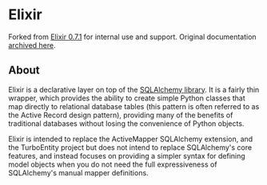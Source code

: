 # Elixir

Forked from [Elixir 0.7.1](https://pypi.python.org/pypi/Elixir) for internal use and support.
Original documentation [archived here](http://web.archive.org/web/20150101144640/http://elixir.ematia.de/trac/wiki).

## About

Elixir is a declarative layer on top of the [SQLAlchemy library](http://www.sqlalchemy.org/).
It is a fairly thin wrapper, which provides the ability to create simple Python
classes that map directly to relational database tables (this pattern is often
referred to as the Active Record design pattern), providing many of the benefits
of traditional databases without losing the convenience of Python objects.

Elixir is intended to replace the ActiveMapper SQLAlchemy extension, and the
TurboEntity project but does not intend to replace SQLAlchemy's core features,
and instead focuses on providing a simpler syntax for defining model objects
when you do not need the full expressiveness of SQLAlchemy's manual mapper
definitions.
